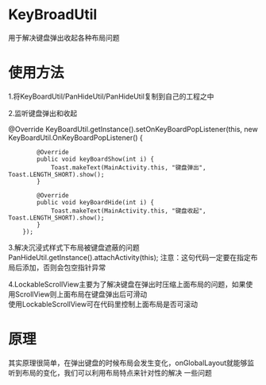 # KeyBroadUtil  
用于解决键盘弹出收起各种布局问题  
# 使用方法  
1.将KeyBoardUtil/PanHideUtil/PanHideUtil复制到自己的工程之中  

2.监听键盘弹出和收起  

@Override
KeyBoardUtil.getInstance().setOnKeyBoardPopListener(this, new KeyBoardUtil.OnKeyBoardPopListener() {

            @Override
            public void keyBoardShow(int i) {
                Toast.makeText(MainActivity.this, "键盘弹出", Toast.LENGTH_SHORT).show();
            }

            @Override
            public void keyBoardHide(int i) {
                Toast.makeText(MainActivity.this, "键盘收起", Toast.LENGTH_SHORT).show();
            }
        });
        
3.解决沉浸式样式下布局被键盘遮蔽的问题  
PanHideUtil.getInstance().attachActivity(this);
注意：这句代码一定要在指定布局后添加，否则会包空指针异常

4.LockableScrollView主要为了解决键盘在弹出时压缩上面布局的问题，如果使用ScrollView则上面布局在键盘弹出后可滑动  
使用LockableScrollView可在代码里控制上面布局是否可滚动
# 原理  
其实原理很简单，在弹出键盘的时候布局会发生变化，onGlobalLayout就能够监听到布局的变化，我们可以利用布局特点来针对性的解决
一些问题

